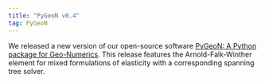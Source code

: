 ```yaml
---
title: "PyGeoN v0.4"
tag: PyGeoN
---
```


We released a new version of our open-source software [PyGeoN: A Python package for Geo-Numerics](https://github.com/compgeo-mox/pygeon).
This release features the Arnold-Falk-Winther element for mixed formulations of elasticity with a corresponding spanning tree solver.